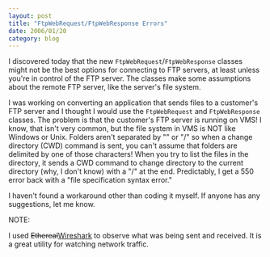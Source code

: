```yaml
---
layout: post
title: "FtpWebRequest/FtpWebResponse Errors"
date: 2006/01/20
category: blog
---
```


I discovered today that the new `FtpWebRequest`/`FtpWebResponse` classes might not be the best options for connecting to FTP servers, at least unless you're in control of the FTP server. The classes make some assumptions about the remote FTP server, like the server's file system.

I was working on converting an application that sends files to a customer's FTP server and I thought I would use the `FtpWebRequest` and `FtpWebResponse` classes. The problem is that the customer's FTP server is running on VMS! I know, that isn't very common, but the file system in VMS is NOT like Windows or Unix. Folders aren't separated by "\" or "/" so when a change directory (CWD) command is sent, you can't assume that folders are delimited by one of those characters! When you try to list the files in the directory, it sends a CWD command to change directory to the current directory (why, I don't know) with a "/" at the end. Predictably, I get a 550 error back with a "file specification syntax error."

I haven't found a workaround other than coding it myself. If anyone has any suggestions, let me know.

NOTE:

I used <strike>Ethereal</strike>[Wireshark](http://www.wireshark.com) to observe what was being sent and received. It is a great utility for watching network traffic.

